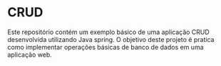 # CRUD
Este repositório contém um exemplo básico de uma aplicação CRUD desenvolvida utilizando Java spring. O objetivo deste projeto é pratica como implementar operações básicas de banco de dados em uma aplicação web.
